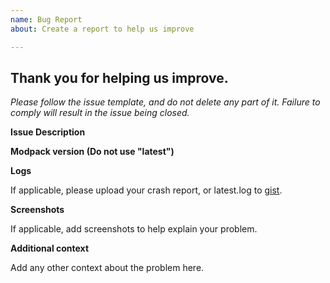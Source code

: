 ```yaml
---
name: Bug Report
about: Create a report to help us improve

---
```

## Thank you for helping us improve. #####

_Please follow the issue template, and do not delete any part of it._
_Failure to comply will result in the issue being closed._

**Issue Description**



**Modpack version (Do not use "latest")**



**Logs**

If applicable, please upload your crash report, or latest.log to [gist](https://gist.github.com/).

**Screenshots**

If applicable, add screenshots to help explain your problem.

**Additional context**

Add any other context about the problem here.
